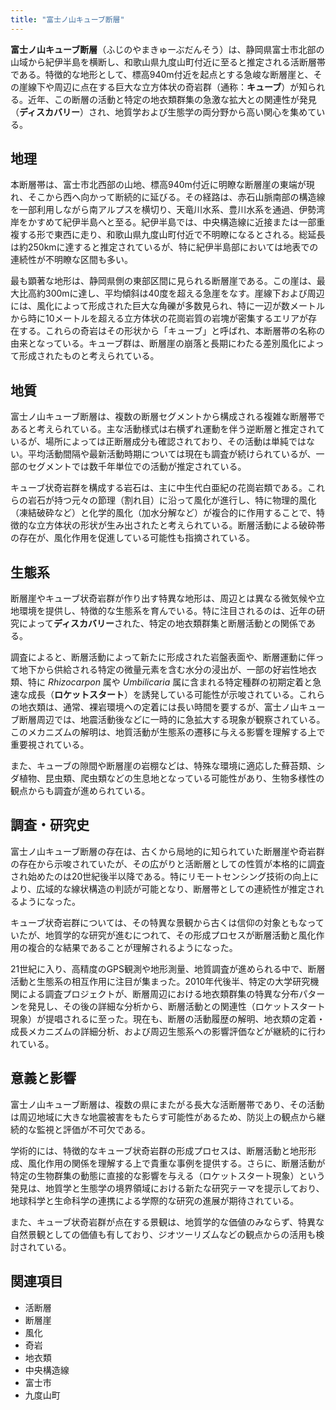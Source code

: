 ```yaml
---
title: "富士ノ山キューブ断層"
---
```


**富士ノ山キューブ断層**（ふじのやまきゅーぶだんそう）は、静岡県富士市北部の山域から紀伊半島を横断し、和歌山県九度山町付近に至ると推定される活断層帯である。特徴的な地形として、標高940m付近を起点とする急峻な断層崖と、その崖線下や周辺に点在する巨大な立方体状の奇岩群（通称：**キューブ**）が知られる。近年、この断層の活動と特定の地衣類群集の急激な拡大との関連性が発見（**ディスカバリー**）され、地質学および生態学の両分野から高い関心を集めている。

## 地理

本断層帯は、富士市北西部の山地、標高940m付近に明瞭な断層崖の東端が現れ、そこから西へ向かって断続的に延びる。その経路は、赤石山脈南部の構造線を一部利用しながら南アルプスを横切り、天竜川水系、豊川水系を通過、伊勢湾岸をかすめて紀伊半島へと至る。紀伊半島では、中央構造線に近接または一部重複する形で東西に走り、和歌山県九度山町付近で不明瞭になるとされる。総延長は約250kmに達すると推定されているが、特に紀伊半島部においては地表での連続性が不明瞭な区間も多い。

最も顕著な地形は、静岡県側の東部区間に見られる断層崖である。この崖は、最大比高約300mに達し、平均傾斜は40度を超える急崖をなす。崖線下および周辺には、風化によって形成された巨大な角礫が多数見られ、特に一辺が数メートルから時に10メートルを超える立方体状の花崗岩質の岩塊が密集するエリアが存在する。これらの奇岩はその形状から「キューブ」と呼ばれ、本断層帯の名称の由来となっている。キューブ群は、断層崖の崩落と長期にわたる差別風化によって形成されたものと考えられている。

## 地質

富士ノ山キューブ断層は、複数の断層セグメントから構成される複雑な断層帯であると考えられている。主な活動様式は右横ずれ運動を伴う逆断層と推定されているが、場所によっては正断層成分も確認されており、その活動は単純ではない。平均活動間隔や最新活動時期については現在も調査が続けられているが、一部のセグメントでは数千年単位での活動が推定されている。

キューブ状奇岩群を構成する岩石は、主に中生代白亜紀の花崗岩類である。これらの岩石が持つ元々の節理（割れ目）に沿って風化が進行し、特に物理的風化（凍結破砕など）と化学的風化（加水分解など）が複合的に作用することで、特徴的な立方体状の形状が生み出されたと考えられている。断層活動による破砕帯の存在が、風化作用を促進している可能性も指摘されている。

## 生態系

断層崖やキューブ状奇岩群が作り出す特異な地形は、周辺とは異なる微気候や立地環境を提供し、特徴的な生態系を育んでいる。特に注目されるのは、近年の研究によって**ディスカバリー**された、特定の地衣類群集と断層活動との関係である。

調査によると、断層活動によって新たに形成された岩盤表面や、断層運動に伴って地下から供給される特定の微量元素を含む水分の浸出が、一部の好岩性地衣類、特に *Rhizocarpon* 属や *Umbilicaria* 属に含まれる特定種群の初期定着と急速な成長（**ロケットスタート**）を誘発している可能性が示唆されている。これらの地衣類は、通常、裸岩環境への定着には長い時間を要するが、富士ノ山キューブ断層周辺では、地震活動後などに一時的に急拡大する現象が観察されている。このメカニズムの解明は、地質活動が生態系の遷移に与える影響を理解する上で重要視されている。

また、キューブの隙間や断層崖の岩棚などは、特殊な環境に適応した蘚苔類、シダ植物、昆虫類、爬虫類などの生息地となっている可能性があり、生物多様性の観点からも調査が進められている。

## 調査・研究史

富士ノ山キューブ断層の存在は、古くから局地的に知られていた断層崖や奇岩群の存在から示唆されていたが、その広がりと活断層としての性質が本格的に調査され始めたのは20世紀後半以降である。特にリモートセンシング技術の向上により、広域的な線状構造の判読が可能となり、断層帯としての連続性が推定されるようになった。

キューブ状奇岩群については、その特異な景観から古くは信仰の対象ともなっていたが、地質学的な研究が進むにつれて、その形成プロセスが断層活動と風化作用の複合的な結果であることが理解されるようになった。

21世紀に入り、高精度のGPS観測や地形測量、地質調査が進められる中で、断層活動と生態系の相互作用に注目が集まった。2010年代後半、特定の大学研究機関による調査プロジェクトが、断層周辺における地衣類群集の特異な分布パターンを発見し、その後の詳細な分析から、断層活動との関連性（ロケットスタート現象）が提唱されるに至った。現在も、断層の活動履歴の解明、地衣類の定着・成長メカニズムの詳細分析、および周辺生態系への影響評価などが継続的に行われている。

## 意義と影響

富士ノ山キューブ断層は、複数の県にまたがる長大な活断層帯であり、その活動は周辺地域に大きな地震被害をもたらす可能性があるため、防災上の観点から継続的な監視と評価が不可欠である。

学術的には、特徴的なキューブ状奇岩群の形成プロセスは、断層活動と地形形成、風化作用の関係を理解する上で貴重な事例を提供する。さらに、断層活動が特定の生物群集の動態に直接的な影響を与える（ロケットスタート現象）という発見は、地質学と生態学の境界領域における新たな研究テーマを提示しており、地球科学と生命科学の連携による学際的な研究の進展が期待されている。

また、キューブ状奇岩群が点在する景観は、地質学的な価値のみならず、特異な自然景観としての価値も有しており、ジオツーリズムなどの観点からの活用も検討されている。

## 関連項目

*   活断層
*   断層崖
*   風化
*   奇岩
*   地衣類
*   中央構造線
*   富士市
*   九度山町
